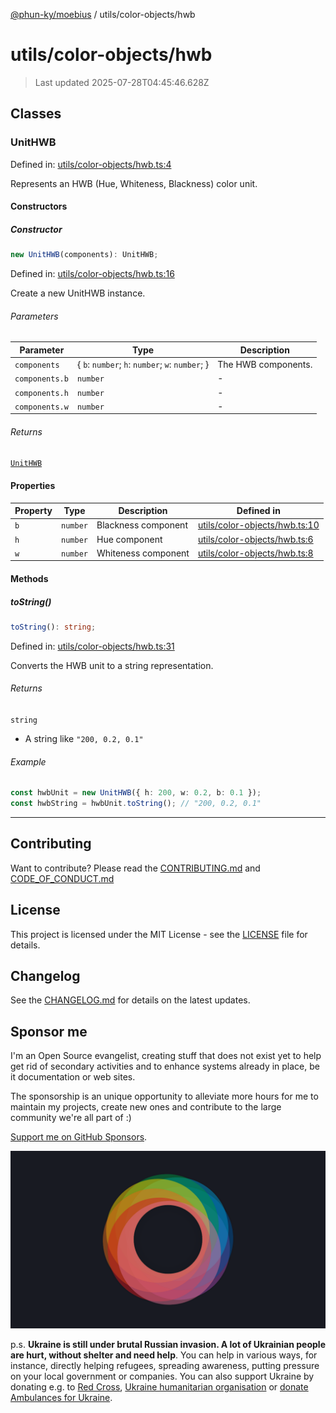 [@phun-ky/moebius](../../README.md) / utils/color-objects/hwb

# utils/color-objects/hwb

> Last updated 2025-07-28T04:45:46.628Z

##

## Classes

### UnitHWB

Defined in: [utils/color-objects/hwb.ts:4](https://github.com/phun-ky/moebius/blob/main/src/utils/color-objects/hwb.ts#L4)

Represents an HWB (Hue, Whiteness, Blackness) color unit.

#### Constructors

##### Constructor

```ts
new UnitHWB(components): UnitHWB;
```

Defined in: [utils/color-objects/hwb.ts:16](https://github.com/phun-ky/moebius/blob/main/src/utils/color-objects/hwb.ts#L16)

Create a new UnitHWB instance.

###### Parameters

| Parameter      | Type                                             | Description         |
| -------------- | ------------------------------------------------ | ------------------- |
| `components`   | { `b`: `number`; `h`: `number`; `w`: `number`; } | The HWB components. |
| `components.b` | `number`                                         | -                   |
| `components.h` | `number`                                         | -                   |
| `components.w` | `number`                                         | -                   |

###### Returns

[`UnitHWB`](#unithwb)

#### Properties

| Property           | Type     | Description         | Defined in                                                                                                       |
| ------------------ | -------- | ------------------- | ---------------------------------------------------------------------------------------------------------------- |
| <a id="b"></a> `b` | `number` | Blackness component | [utils/color-objects/hwb.ts:10](https://github.com/phun-ky/moebius/blob/main/src/utils/color-objects/hwb.ts#L10) |
| <a id="h"></a> `h` | `number` | Hue component       | [utils/color-objects/hwb.ts:6](https://github.com/phun-ky/moebius/blob/main/src/utils/color-objects/hwb.ts#L6)   |
| <a id="w"></a> `w` | `number` | Whiteness component | [utils/color-objects/hwb.ts:8](https://github.com/phun-ky/moebius/blob/main/src/utils/color-objects/hwb.ts#L8)   |

#### Methods

##### toString()

```ts
toString(): string;
```

Defined in: [utils/color-objects/hwb.ts:31](https://github.com/phun-ky/moebius/blob/main/src/utils/color-objects/hwb.ts#L31)

Converts the HWB unit to a string representation.

###### Returns

`string`

- A string like `"200, 0.2, 0.1"`

###### Example

```ts
const hwbUnit = new UnitHWB({ h: 200, w: 0.2, b: 0.1 });
const hwbString = hwbUnit.toString(); // "200, 0.2, 0.1"
```

---

## Contributing

Want to contribute? Please read the [CONTRIBUTING.md](https://github.com/phun-ky/moebius/blob/main/CONTRIBUTING.md) and [CODE_OF_CONDUCT.md](https://github.com/phun-ky/moebius/blob/main/CODE_OF_CONDUCT.md)

## License

This project is licensed under the MIT License - see the [LICENSE](https://github.com/phun-ky/moebius/blob/main/LICENSE) file for details.

## Changelog

See the [CHANGELOG.md](https://github.com/phun-ky/moebius/blob/main/CHANGELOG.md) for details on the latest updates.

## Sponsor me

I'm an Open Source evangelist, creating stuff that does not exist yet to help get rid of secondary activities and to enhance systems already in place, be it documentation or web sites.

The sponsorship is an unique opportunity to alleviate more hours for me to maintain my projects, create new ones and contribute to the large community we're all part of :)

[Support me on GitHub Sponsors](https://github.com/sponsors/phun-ky).

![logo](https://github.com/phun-ky/moebius/blob/main/public/images/logo/logo-ring.png?raw=true)

p.s. **Ukraine is still under brutal Russian invasion. A lot of Ukrainian people are hurt, without shelter and need help**. You can help in various ways, for instance, directly helping refugees, spreading awareness, putting pressure on your local government or companies. You can also support Ukraine by donating e.g. to [Red Cross](https://www.icrc.org/en/donate/ukraine), [Ukraine humanitarian organisation](https://savelife.in.ua/en/donate-en/#donate-army-card-weekly) or [donate Ambulances for Ukraine](https://www.gofundme.com/f/help-to-save-the-lives-of-civilians-in-a-war-zone).
